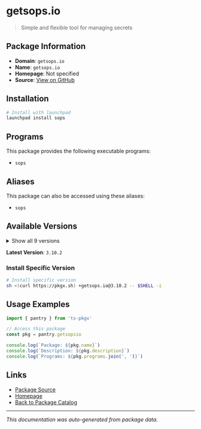 # getsops.io

> Simple and flexible tool for managing secrets

## Package Information

- **Domain**: `getsops.io`
- **Name**: `getsops.io`
- **Homepage**: Not specified
- **Source**: [View on GitHub](https://github.com/pkgxdev/pantry/tree/main/projects/getsops.io/package.yml)

## Installation

```bash
# Install with launchpad
launchpad install sops
```

## Programs

This package provides the following executable programs:

- `sops`

## Aliases

This package can also be accessed using these aliases:

- `sops`

## Available Versions

<details>
<summary>Show all 9 versions</summary>

- `3.10.2`, `3.10.1`, `3.10.0`, `3.9.4`, `3.9.3`
- `3.9.2`, `3.9.1`, `3.9.0`, `3.8.1`

</details>

**Latest Version**: `3.10.2`

### Install Specific Version

```bash
# Install specific version
sh <(curl https://pkgx.sh) +getsops.io@3.10.2 -- $SHELL -i
```

## Usage Examples

```typescript
import { pantry } from 'ts-pkgx'

// Access this package
const pkg = pantry.getsopsio

console.log(`Package: ${pkg.name}`)
console.log(`Description: ${pkg.description}`)
console.log(`Programs: ${pkg.programs.join(', ')}`)
```

## Links

- [Package Source](https://github.com/pkgxdev/pantry/tree/main/projects/getsops.io/package.yml)
- [Homepage](#)
- [Back to Package Catalog](../package-catalog.md)

---

*This documentation was auto-generated from package data.*
